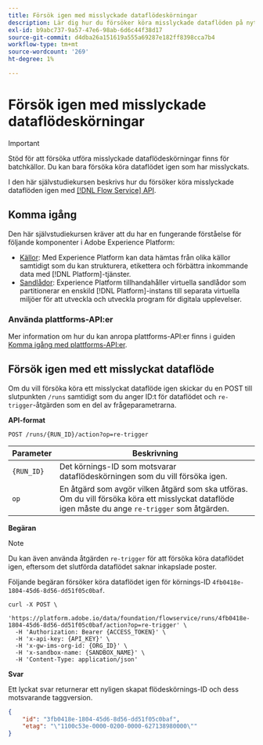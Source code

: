 ```yaml
---
title: Försök igen med misslyckade dataflödeskörningar
description: Lär dig hur du försöker köra misslyckade dataflöden på nytt med API:t för Flow Service.
exl-id: b9abc737-9a57-47e6-98ab-6d6c44f38d17
source-git-commit: d4dba26a151619a555a69287e182ff8398cca7b4
workflow-type: tm+mt
source-wordcount: '269'
ht-degree: 1%

---
```


# Försök igen med misslyckade dataflödeskörningar

>[!IMPORTANT]
>
>Stöd för att försöka utföra misslyckade dataflödeskörningar finns för batchkällor. Du kan bara försöka köra dataflödet igen som har misslyckats.

I den här självstudiekursen beskrivs hur du försöker köra misslyckade dataflöden igen med [[!DNL Flow Service] API](https://www.adobe.io/experience-platform-apis/references/flow-service/).

## Komma igång

Den här självstudiekursen kräver att du har en fungerande förståelse för följande komponenter i Adobe Experience Platform:

* [Källor](../../home.md): Med Experience Platform kan data hämtas från olika källor samtidigt som du kan strukturera, etikettera och förbättra inkommande data med [!DNL Platform]-tjänster.
* [Sandlådor](../../../sandboxes/home.md): Experience Platform tillhandahåller virtuella sandlådor som partitionerar en enskild [!DNL Platform]-instans till separata virtuella miljöer för att utveckla och utveckla program för digitala upplevelser.

### Använda plattforms-API:er

Mer information om hur du kan anropa plattforms-API:er finns i guiden [Komma igång med plattforms-API:er](../../../landing/api-guide.md).

## Försök igen med ett misslyckat dataflöde

Om du vill försöka köra ett misslyckat dataflöde igen skickar du en POST till slutpunkten `/runs` samtidigt som du anger ID:t för dataflödet och `re-trigger`-åtgärden som en del av frågeparametrarna.

**API-format**

```http
POST /runs/{RUN_ID}/action?op=re-trigger
```

| Parameter | Beskrivning |
| --- | --- |
| `{RUN_ID}` | Det körnings-ID som motsvarar dataflödeskörningen som du vill försöka igen. |
| `op` | En åtgärd som avgör vilken åtgärd som ska utföras. Om du vill försöka köra ett misslyckat dataflöde igen måste du ange `re-trigger` som åtgärden. |

**Begäran**

>[!NOTE]
>
>Du kan även använda åtgärden `re-trigger` för att försöka köra dataflödet igen, eftersom det slutförda dataflödet saknar inkapslade poster.

Följande begäran försöker köra dataflödet igen för körnings-ID `4fb0418e-1804-45d6-8d56-dd51f05c0baf`.

```shell
curl -X POST \
  'https://platform.adobe.io/data/foundation/flowservice/runs/4fb0418e-1804-45d6-8d56-dd51f05c0baf/action?op=re-trigger' \
  -H 'Authorization: Bearer {ACCESS_TOKEN}' \
  -H 'x-api-key: {API_KEY}' \
  -H 'x-gw-ims-org-id: {ORG_ID}' \
  -H 'x-sandbox-name: {SANDBOX_NAME}' \
  -H 'Content-Type: application/json'
```

**Svar**

Ett lyckat svar returnerar ett nyligen skapat flödeskörnings-ID och dess motsvarande taggversion.

```json
{
    "id": "3fb0418e-1804-45d6-8d56-dd51f05c0baf",
    "etag": "\"1100c53e-0000-0200-0000-627138980000\""
}
```
